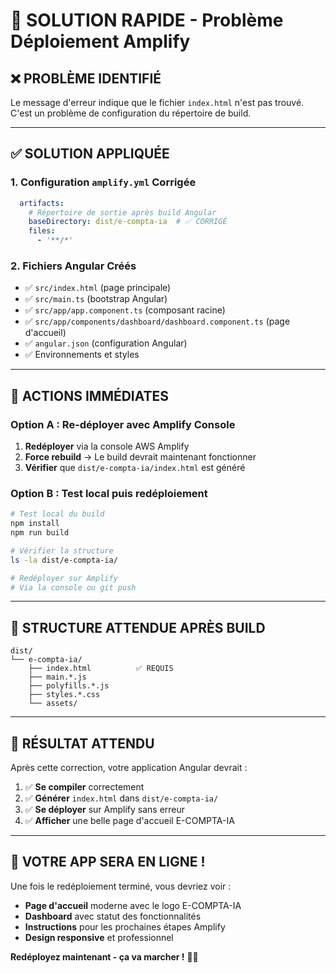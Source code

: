 # 🔧 SOLUTION RAPIDE - Problème Déploiement Amplify

## ❌ **PROBLÈME IDENTIFIÉ**

Le message d'erreur indique que le fichier `index.html` n'est pas trouvé. C'est un problème de configuration du répertoire de build.

---

## ✅ **SOLUTION APPLIQUÉE**

### **1. Configuration `amplify.yml` Corrigée**
```yaml
  artifacts:
    # Répertoire de sortie après build Angular
    baseDirectory: dist/e-compta-ia  # ✅ CORRIGÉ
    files:
      - '**/*'
```

### **2. Fichiers Angular Créés**
- ✅ `src/index.html` (page principale)
- ✅ `src/main.ts` (bootstrap Angular)
- ✅ `src/app/app.component.ts` (composant racine)
- ✅ `src/app/components/dashboard/dashboard.component.ts` (page d'accueil)
- ✅ `angular.json` (configuration Angular)
- ✅ Environnements et styles

---

## 🚀 **ACTIONS IMMÉDIATES**

### **Option A : Re-déployer avec Amplify Console**
1. **Redéployer** via la console AWS Amplify
2. **Force rebuild** → Le build devrait maintenant fonctionner
3. **Vérifier** que `dist/e-compta-ia/index.html` est généré

### **Option B : Test local puis redéploiement**
```bash
# Test local du build
npm install
npm run build

# Vérifier la structure
ls -la dist/e-compta-ia/

# Redéployer sur Amplify
# Via la console ou git push
```

---

## 📁 **STRUCTURE ATTENDUE APRÈS BUILD**

```
dist/
└── e-compta-ia/
    ├── index.html          ✅ REQUIS
    ├── main.*.js
    ├── polyfills.*.js
    ├── styles.*.css
    └── assets/
```

---

## 🎯 **RÉSULTAT ATTENDU**

Après cette correction, votre application Angular devrait :

1. ✅ **Se compiler** correctement
2. ✅ **Générer** `index.html` dans `dist/e-compta-ia/`
3. ✅ **Se déployer** sur Amplify sans erreur
4. ✅ **Afficher** une belle page d'accueil E-COMPTA-IA

---

## 🎉 **VOTRE APP SERA EN LIGNE !**

Une fois le redéploiement terminé, vous devriez voir :
- **Page d'accueil** moderne avec le logo E-COMPTA-IA
- **Dashboard** avec statut des fonctionnalités
- **Instructions** pour les prochaines étapes Amplify
- **Design responsive** et professionnel

**Redéployez maintenant - ça va marcher !** 🚀✨